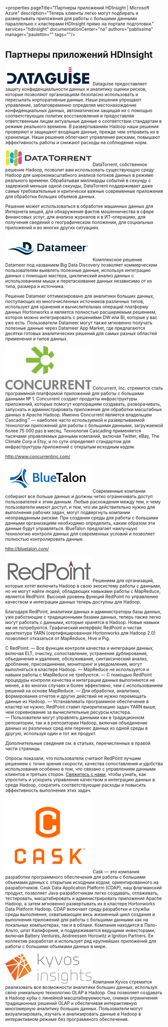 <properties pageTitle="Партнеры приложений HDInsight | Microsoft Azure" description="Теперь клиенты легко могут подбирать и развертывать приложения для работы с большими данными параллельно с кластерами HDInsight прямо на портале подготовки." services="hdinsight" documentationCenter="na" authors="pablissima" manager="paulettm="" tags=""/>
<tags 
	ms.service="hdinsight"
	ms.devlang="na"
	ms.topic="article"
	ms.tgt_pltfrm="na"
	ms.workload="na"
	ms.date="02/16/2016"
	ms.author="paulettm"/>
# Партнеры приложений HDInsight

![](media/hdinsight-application-partners/dataguise1.png) Dataguise предоставляет защиту конфиденциальности данных и аналитику оценки рисков, которые позволяют организациям безопасно использовать и пересылать корпоративные данные. Наши решения упрощают управление, заблаговременно определяя местонахождение конфиденциальных данных, автоматически защищая их с помощью соответствующих политик восстановления и предоставляя ответственным лицам актуальные данные о соответствии стандартам в режиме реального времени. В развертываниях Hadoop наши решения проверяют и защищают входящие данные, прежде чем отправить их в хранилище. Наши решения облегчают управление рисками, повышают эффективность работы и снижают расходы на соблюдение норм.

![](media/hdinsight-application-partners/datatorrent2.png) DataTorrent, собственное решение Hadoop, позволит вам использовать существующую среду Hadoop для широкомасштабного анализа потоков данных в режиме реального времени. Обрабатывая миллиарды событий в секунду с задержкой меньше одной секунды, DataTorrent поддерживает даже самые требовательные и критически важные современные приложения для обработки больших объемов данных.

Решение может использоваться в обработке машинных данных для Интернета вещей, для обнаружения фактов мошенничества в сфере финансовых услуг, для анализа журналов и в ИТ-операциях, для получения сведений о географическом положении, для социальных приложений и во многих других ситуациях.

![](media/hdinsight-application-partners/datameer3.png) Комплексное решение Datameer под названием Big Data Discovery позволяет коммерческим пользователям выявлять полезные данные, используя интеграцию данных с помощью мастера, циклический анализ данных с использованием мыши и перетаскивание данных независимо от их типа, размера и источника.

Решение Datameer оптимизировано для аналитики больших данных, поступающих из многочисленных источников различных типов, использует для хранения и вычислительных операций платформу данных Hortonworks и является полностью расширяемым решением, которое можно интегрировать с решениями DW или BI, которые у вас уже есть. Пользователи Datameer могут также мгновенно получать полезные данные через Datameer App Market, где предлагаются десятки готовых аналитических решений для самых разных областей применения и типов данных.

![](media/hdinsight-application-partners/concurrent4.png) Concurrent, Inc. стремится стать программной платформой приложений для работы с большими данными № 1. Concurrent создает продукты инфраструктуры приложений, которые помогут корпорациям создавать, разворачивать, запускать и администрировать приложения для обработки масштабных данных в Apache Hadoop. Именно Concurrent является владельцем Cascading™ — наиболее часто используемой и развертываемой технологии приложений для работы с большими данными, загружаемой более 75 000 раз в месяц. Технология Cascading применяется тысячами управляемых данными компаний, включая Twitter, eBay, The Climate Corp и Etsy, и по сути определяет стандартом для инфраструктуры приложений с открытым исходным кодом.

http://www.concurrentinc.com/

![](media/hdinsight-application-partners/bluetalon5.png) Современные компании собирают все больше данных и должны четко ограничивать доступ пользователей к этим данным. Любые расхождения между тем, к чему пользователи имеют доступ, и тем, что им действительно нужно для выполнения рабочих задач, могут подвергнуть компании неоправданным рискам. При создании среды для работы с большими данными организациям необходимо определить, каким образом эти данные будут управляться. BlueTalon предлагает наилучшую технологию контроля данных для современных условий и позволяет полностью контролировать данные.

http://bluetalon.com/

![](media/hdinsight-application-partners/redpoint6.png) Решением для организаций, которые хотят включить Hadoop в свою экосистему работы с данными, но не могут найти людей, обладающих навыками работы с MapReduce, является RedPoint. Высокий уровень функций RedPoint по управлению качеством и интеграции данных теперь доступны для Hadoop.

Благодаря RedPoint, аналитики данных и администраторы базы данных, уже работающие с традиционными базами данных, теперь также легко могут работать с данными, которые хранятся в Hadoop. Новые навыки им не потребуются. Графический интерфейс RedPoint и чистая архитектура YARN (сертифицированная Hortonworks для Hadoop 2.0) позволяют отказаться от MapReduce, Hive и Pig.

С RedPoint: — Все функции контроля качества и интеграции данных, включая ELT, очистку, сопоставление, устранение дублирования, объединение и удаление, обслуживание, синтаксический анализ, дробление, присоединение, мониторинг и уведомления, могут выполняться в кластере Hadoop. — MapReduce не используется и навыки работы с MapReduce не требуются. — С помощью RedPoint процедуры контроля качества и интеграции данных выполняются не менее, а во многих случаях и более эффективно, чем с использованием решений на основе MapReduce. — Для обработки, аналитики, формирования отчетов и других действий не нужно перемещать данные из Hadoop. — Устанавливать программное обеспечение в кластер не нужно; RedPoint ставит приоритизацию задач YARN выше, чем соревнование за вычислительные ресурсы кластера. — Пользователи могут управлять данными как в традиционном репозитории, так и в репозитории Hadoop, включая объединение данных из различных сред или перенес данных из одной среды в другую, используя один и тот же продукт.

Дополнительные сведения см. в статьях, перечисленных в правой части страницы.

Опросы показали, что пользователи считают RedPoint лучшим решением с точки зрения скорости, качества сопоставления и удобства использования особенно в том, что связано с управлением данными клиентов и третьих сторон. [Свяжитесь с нами](http://www.redpoint.net/Products/BigData.aspx), чтобы узнать, как упростить и ускорить управление качеством и интеграцию данных в среде Hadoop, сократить соответствующие расходы и повысить эффективность выполнения этих задач.

![](media/hdinsight-application-partners/cask7.png) Cask — это компания разработки программного обеспечения для работы с большими объемами данных с открытым исходным кодом, ориентированного на разработчиков. Cask Data Application Platform (CDAP), наш флагманский продукт, позволяет Java-разработчикам легко создавать, отлаживать, тестировать, масштабировать и администрировать приложения Apache Hadoop, а затем мгновенно развертывать их в кластере Hortonworks Data Platform Hadoop. CDAP включает среду разработки и службы среды выполнения, охватывающие весь жизненный цикл создания и выполнения приложений для работы с большими данными как на локальных компьютерах, так и в облаке. Компания находится в Пало-Альто, штат Калифорния, и поддерживается ведущими инвесторами, включая Battery Ventures, Andreessen Horowitz и Ignition Partners. Ее коллектив разработал и использует ряд крупнейших приложений для работы с большими объемами данных в мире.

![](media/hdinsight-application-partners/kyvos8.png) Компания Kyvos стремится реализовать все возможности аналитики больших данных, используя свою уникальную технологию OLAP в Hadoop. Она позволяет создавать в Hadoop кубы с линейной масштабируемостью, снимая ограничения традиционных решений OLAP и обеспечивая интерактивную многомерную аналитику больших данных. Пользователи могут визуализировать, изучать и анализировать данные в Hadoop в интерактивном режиме без программного обеспечения.

<!---HONumber=AcomDC_0218_2016-->